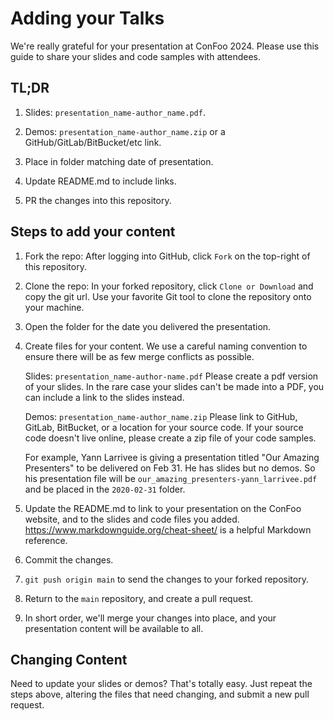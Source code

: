 Adding your Talks
=================

We're really grateful for your presentation at ConFoo 2024. Please use this guide to share your slides and code samples with attendees.


## TL;DR

1. Slides: `presentation_name-author_name.pdf`.

2. Demos: `presentation_name-author_name.zip` or a GitHub/GitLab/BitBucket/etc link.

3. Place in folder matching date of presentation.

4. Update README.md to include links.

5. PR the changes into this repository.


## Steps to add your content

1. Fork the repo: After logging into GitHub, click `Fork` on the top-right of this repository.

2. Clone the repo: In your forked repository, click `Clone or Download` and copy the git url. Use your favorite Git tool to clone the repository onto your machine.

3. Open the folder for the date you delivered the presentation.

4. Create files for your content.  We use a careful naming convention to ensure there will be as few merge conflicts as possible.

   Slides: `presentation_name-author-name.pdf`  Please create a pdf version of your slides. In the rare case your slides can't be made into a PDF, you can include a link to the slides instead.

   Demos: `presentation_name-author_name.zip`  Please link to GitHub, GitLab, BitBucket, or a location for your source code. If your source code doesn't live online, please create a zip file of your code samples.

   For example, Yann Larrivee is giving a presentation titled "Our Amazing Presenters" to be delivered on Feb 31.  He has slides but no demos.  So his presentation file will be `our_amazing_presenters-yann_larrivee.pdf` and be placed in the `2020-02-31` folder.

5. Update the README.md to link to your presentation on the ConFoo website, and to the slides and code files you added.  https://www.markdownguide.org/cheat-sheet/ is a helpful Markdown reference.

6. Commit the changes.

7. `git push origin main` to send the changes to your forked repository.

8. Return to the `main` repository, and create a pull request.

9. In short order, we'll merge your changes into place, and your presentation content will be available to all.


## Changing Content

Need to update your slides or demos?  That's totally easy.  Just repeat the steps above, altering the files that need changing, and submit a new pull request.
